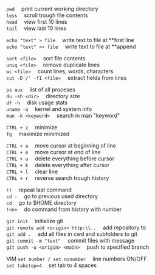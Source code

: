 `pwd`	&emsp;print current working directory  
`less`	&emsp;scroll trough file contents  
`head`	&emsp;view first 10 lines  
`tail`	&emsp;view last 10 lines  


`echo "text" > file`	&emsp;write text to file at **first line  
`echo "text" >> file`   &emsp;write text to file at **append  


`sort <file>`	&emsp;sort file contents  
`uniq <file>`	&emsp;remove duplicate lines  
`wc <file>`		&emsp;count lines, words, characters  
`cut -D'/' -f1 <file>`	&emsp;extract fields from lines  


`ps aux`			&emsp;list of all proceses  
`du -sh <dir>`		&emsp;directory size  
`df -h`				&emsp;disk usage stats  
`uname -a`			&emsp;kernel and system info  
`man -k <keyword>`	&emsp;search in man "keyword"  


`CTRL + z`	&emsp;minimize  
`fg`		&emsp;maximize minimized  


`CTRL + a`	&emsp;move cursor at beginning of line  
`CTRL + e`	&emsp;move cursor at end of line  
`CTRL + u`	&emsp;delete everything before cursor  
`CTRL + k`	&emsp;delete everything after cursor  
`CTRL + l`	&emsp;clear line  
`CTRL + r`	&emsp;reverse search trough history  


`!!`		&emsp;repeat last command  
`cd -`		&emsp;go to previous used directory  
`cd`		&emsp;go to $HOME directory  
`!<n>`		&emsp;do command from history with number <n>  


`git init`		&emsp;initialize git  
`git remote add <origin> http:\\..`	&emsp;add repository to <origin>  
`git add .`		&emsp;add all files in cwd and subfolders to git  
`git commit -m "text"`	&emsp;commit files with message  
`git push -u <origin> <main>`	&emsp;push to specified <origin> branch <main>  


VIM 
`set number / set nonumber`	&emsp;line numbers ON/OFF   
`set tabstop=4`				&emsp;set tab to 4 spaces  

